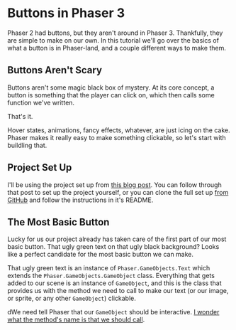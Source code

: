 # Buttons in Phaser 3

Phaser 2 had buttons, but they aren't around in Phaser 3. Thankfully, they are simple to make on our own. In this tutorial we'll go over the basics of what a button is in Phaser-land, and a couple different ways to make them.

## Buttons Aren't Scary

Buttons aren't some magic black box of mystery. At its core concept, a button is something that the player can click on, which then calls some function we've written.

That's it.

Hover states, animations, fancy effects, whatever, are just icing on the cake. Phaser makes it really easy to make something clickable, so let's start with buildling that.

## Project Set Up

I'll be using the project set up from [this blog post](https://snowbillr.github.io/blog/2018-04-09-a-modern-web-development-setup-for-phaser-3/). You can follow through that post to set up the project yourself, or you can clone the full set up [from GitHub](https://github.com/snowbillr/phaser3-webpack-es6-dev-starter) and follow the instructions in it's README.

## The Most Basic Button

Lucky for us our project already has taken care of the first part of our most basic button. That ugly green text on that ugly black background? Looks like a perfect candidate for the most basic button we can make.

That ugly green text is an instance of `Phaser.GameObjects.Text` which extends the `Phaser.GameObjects.GameObject` class. Everything that gets added to our scene is an instance of `GameObject`, and this is the class that provides us with the method we need to call to make our text (or our image, or sprite, or any other `GameObject`) clickable.

dWe need tell Phaser that our `GameObject` should be interactive. [I wonder what the method's name is that we should call](https://github.com/photonstorm/phaser/blob/v3.3.0/src/gameobjects/GameObject.js#L262).